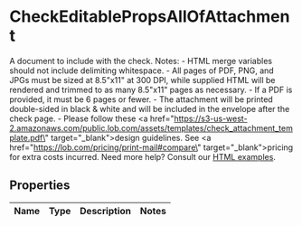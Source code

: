 

# CheckEditablePropsAllOfAttachment

A document to include with the check.  Notes: - HTML merge variables should not include delimiting whitespace. - All pages of PDF, PNG, and JPGs must be sized at 8.5\"x11\" at 300 DPI, while supplied HTML will be rendered and trimmed to as many 8.5\"x11\" pages as necessary. - If a PDF is provided, it must be 6 pages or fewer. - The attachment will be printed double-sided in black & white and will be included in the envelope after the check page. - Please follow these <a href=\"https://s3-us-west-2.amazonaws.com/public.lob.com/assets/templates/check_attachment_template.pdf\" target=\"_blank\">design guidelines</a>.  See <a href=\"https://lob.com/pricing/print-mail#compare\" target=\"_blank\">pricing</a> for extra costs incurred. Need more help? Consult our [HTML examples](#section/HTML-Examples).

## Properties

| Name | Type | Description | Notes |
|------------ | ------------- | ------------- | -------------|



